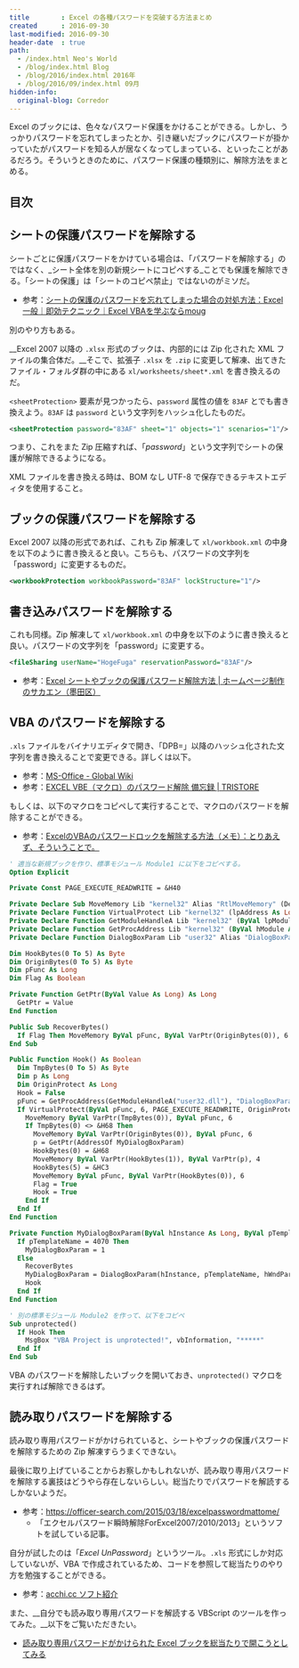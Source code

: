 ```yaml
---
title        : Excel の各種パスワードを突破する方法まとめ
created      : 2016-09-30
last-modified: 2016-09-30
header-date  : true
path:
  - /index.html Neo's World
  - /blog/index.html Blog
  - /blog/2016/index.html 2016年
  - /blog/2016/09/index.html 09月
hidden-info:
  original-blog: Corredor
---
```


Excel のブックには、色々なパスワード保護をかけることができる。しかし、うっかりパスワードを忘れてしまったとか、引き継いだブックにパスワードが掛かっていたがパスワードを知る人が居なくなってしまっている、といったことがあるだろう。そういうときのために、パスワード保護の種類別に、解除方法をまとめる。

## 目次

## シートの保護パスワードを解除する

シートごとに保護パスワードをかけている場合は、「パスワードを解除する」のではなく、_シート全体を別の新規シートにコピペする_ことでも保護を解除できる。「シートの保護」は「シートのコピペ禁止」ではないのがミソだ。

- 参考：[シートの保護のパスワードを忘れてしまった場合の対処方法：Excel 一般｜即効テクニック｜Excel VBAを学ぶならmoug](http://www.moug.net/tech/exopr/0030095.html)

別のやり方もある。

__Excel 2007 以降の `.xlsx` 形式のブックは、内部的には Zip 化された XML ファイルの集合体だ。__そこで、拡張子 `.xlsx` を `.zip` に変更して解凍、出てきたファイル・フォルダ群の中にある `xl/worksheets/sheet*.xml` を書き換えるのだ。

`<sheetProtection>` 要素が見つかったら、`password` 属性の値を `83AF` とでも書き換えよう。`83AF` は `password` という文字列をハッシュ化したものだ。

```xml
<sheetProtection password="83AF" sheet="1" objects="1" scenarios="1"/>
```

つまり、これをまた Zip 圧縮すれば、「_password_」という文字列でシートの保護が解除できるようになる。

XML ファイルを書き換える時は、BOM なし UTF-8 で保存できるテキストエディタを使用すること。

## ブックの保護パスワードを解除する

Excel 2007 以降の形式であれば、これも Zip 解凍して `xl/workbook.xml` の中身を以下のように書き換えると良い。こちらも、パスワードの文字列を「password」に変更するものだ。

```xml
<workbookProtection workbookPassword="83AF" lockStructure="1"/>
```

## 書き込みパスワードを解除する

これも同様。Zip 解凍して `xl/workbook.xml` の中身を以下のように書き換えると良い。パスワードの文字列を「password」に変更する。

```xml
<fileSharing userName="HogeFuga" reservationPassword="83AF"/>
```

- 参考：[Excel シートやブックの保護パスワード解除方法 | ホームページ制作のサカエン（墨田区）](http://www.saka-en.com/office/excel-sheet-book-password-unlock/)

## VBA のパスワードを解除する

`.xls` ファイルをバイナリエディタで開き、「DPB=」以降のハッシュ化された文字列を書き換えることで変更できる。詳しくは以下。

- 参考：[MS-Office - Global Wiki](http://www.betatechnology.jp/pp/index.php?MS-Office#f830bc02)
- 参考：[EXCEL VBE（マクロ）のパスワード解除 備忘録 | TRISTORE](http://tristore.net/?p=238)

もしくは、以下のマクロをコピペして実行することで、マクロのパスワードを解除することができる。

- 参考：[ExcelのVBAのパスワードロックを解除する方法（メモ）：とりあえず、そういうことで。](http://s.webry.info/sp/hyano7.at.webry.info/201503/article_5.html)

```vb
' 適当な新規ブックを作り、標準モジュール Module1 に以下をコピペする。
Option Explicit

Private Const PAGE_EXECUTE_READWRITE = &H40

Private Declare Sub MoveMemory Lib "kernel32" Alias "RtlMoveMemory" (Destination As Long, Source As Long, ByVal Length As Long)
Private Declare Function VirtualProtect Lib "kernel32" (lpAddress As Long, ByVal dwSize As Long, ByVal flNewProtect As Long, lpflOldProtect As Long) As Long
Private Declare Function GetModuleHandleA Lib "kernel32" (ByVal lpModuleName As String) As Long
Private Declare Function GetProcAddress Lib "kernel32" (ByVal hModule As Long, ByVal lpProcName As String) As Long
Private Declare Function DialogBoxParam Lib "user32" Alias "DialogBoxParamA" (ByVal hInstance As Long, ByVal pTemplateName As Long, ByVal hWndParent As Long, ByVal lpDialogFunc As Long, ByVal dwInitParam As Long) As Integer

Dim HookBytes(0 To 5) As Byte
Dim OriginBytes(0 To 5) As Byte
Dim pFunc As Long
Dim Flag As Boolean

Private Function GetPtr(ByVal Value As Long) As Long
  GetPtr = Value
End Function

Public Sub RecoverBytes()
  If Flag Then MoveMemory ByVal pFunc, ByVal VarPtr(OriginBytes(0)), 6
End Sub

Public Function Hook() As Boolean
  Dim TmpBytes(0 To 5) As Byte
  Dim p As Long
  Dim OriginProtect As Long
  Hook = False
  pFunc = GetProcAddress(GetModuleHandleA("user32.dll"), "DialogBoxParamA")
  If VirtualProtect(ByVal pFunc, 6, PAGE_EXECUTE_READWRITE, OriginProtect) <> 0 Then
    MoveMemory ByVal VarPtr(TmpBytes(0)), ByVal pFunc, 6
    If TmpBytes(0) <> &H68 Then
      MoveMemory ByVal VarPtr(OriginBytes(0)), ByVal pFunc, 6
      p = GetPtr(AddressOf MyDialogBoxParam)
      HookBytes(0) = &H68
      MoveMemory ByVal VarPtr(HookBytes(1)), ByVal VarPtr(p), 4
      HookBytes(5) = &HC3
      MoveMemory ByVal pFunc, ByVal VarPtr(HookBytes(0)), 6
      Flag = True
      Hook = True
    End If
  End If
End Function

Private Function MyDialogBoxParam(ByVal hInstance As Long, ByVal pTemplateName As Long, ByVal hWndParent As Long, ByVal lpDialogFunc As Long, ByVal dwInitParam As Long) As Integer
  If pTemplateName = 4070 Then
    MyDialogBoxParam = 1
  Else
    RecoverBytes
    MyDialogBoxParam = DialogBoxParam(hInstance, pTemplateName, hWndParent, lpDialogFunc, dwInitParam)
    Hook
  End If
End Function

' 別の標準モジュール Module2 を作って、以下をコピペ
Sub unprotected()
  If Hook Then
    MsgBox "VBA Project is unprotected!", vbInformation, "*****"
  End If
End Sub
```

VBA のパスワードを解除したいブックを開いておき、`unprotected()` マクロを実行すれば解除できるはず。

## 読み取りパスワードを解除する

読み取り専用パスワードがかけられていると、シートやブックの保護パスワードを解除するための Zip 解凍すらうまくできない。

最後に取り上げていることからお察しかもしれないが、読み取り専用パスワードを解除する裏技はどうやら存在しないらしい。総当たりでパスワードを解読するしかないようだ。

- 参考：<https://officer-search.com/2015/03/18/excelpasswordmattome/>
  - 「エクセルパスワード瞬時解除ForExcel2007/2010/2013」というソフトを試している記事。

自分が試したのは「_Excel UnPassword_」というツール。`.xls` 形式にしか対応していないが、VBA で作成されているため、コードを参照して総当たりのやり方を勉強することができる。

- 参考：[acchi.cc ソフト紹介](http://www.acchi.cc/soft/eup/index.html)

また、__自分でも読み取り専用パスワードを解読する VBScript のツールを作ってみた。__以下をご覧いただきたい。

- [読み取り専用パスワードがかけられた Excel ブックを総当たりで開こうとしてみる](/blog/2016/10/13-01.html)
